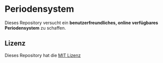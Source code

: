 # Periodensystem

Dieses Repository versucht ein **benutzerfreundliches, online verfügbares Periodensystem** zu schaffen.

## Lizenz

Dieses Repository hat die [MIT Lizenz](https://github.com/Aquitano/Periodensystem/blob/main/LICENSE "MIT Lizenz")